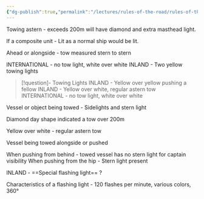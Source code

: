 ```yaml
---
{"dg-publish":true,"permalink":"/lectures/rules-of-the-road/rules-of-the-road-index/rule-24-towing-and-pushing-inland-vs-int/","created":"2025-05-27T18:50:04.587-04:00","updated":"2025-05-30T11:17:03.507-04:00"}
---
```



Towing astern - exceeds 200m will have diamond and extra masthead light.

If a composite unit - Lit as a normal ship would be lit. 

Ahead or alongside - tow measured stern to stern

INTERNATIONAL - no tow light, white over white
INLAND - Two yellow towing lights

>[!question]- Towing Lights
>INLAND - Yellow over yellow pushing a fellow
>INLAND - Yellow over white, regular astern tow
>INTERNATIONAL - no tow light, white over white

Vessel or object being towed - Sidelights and stern light

Diamond day shape indicated a tow over 200m 

Yellow over white - regular astern tow

Vessel being towed alongside or pushed

When pushing from behind - towed vessel has no stern light for captain visibility
When pushing from the hip - Stern light present 

INLAND - ==Special flashing light== ?

Characteristics of a flashing light - 120 flashes per minute, various colors, 360°